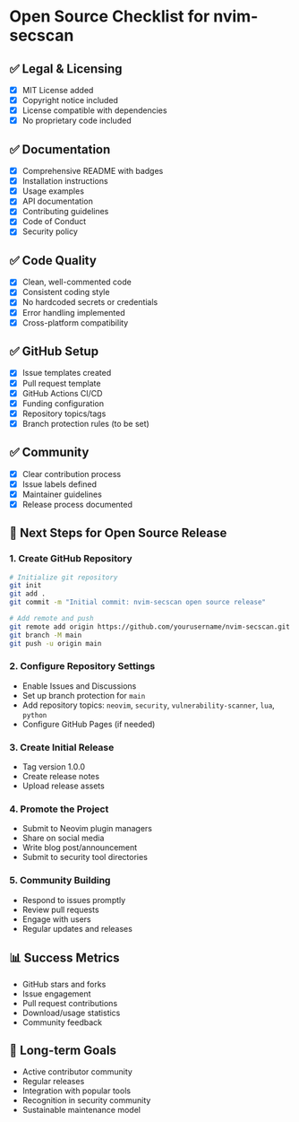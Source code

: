# Open Source Checklist for nvim-secscan

## ✅ Legal & Licensing
- [x] MIT License added
- [x] Copyright notice included
- [x] License compatible with dependencies
- [x] No proprietary code included

## ✅ Documentation
- [x] Comprehensive README with badges
- [x] Installation instructions
- [x] Usage examples
- [x] API documentation
- [x] Contributing guidelines
- [x] Code of Conduct
- [x] Security policy

## ✅ Code Quality
- [x] Clean, well-commented code
- [x] Consistent coding style
- [x] No hardcoded secrets or credentials
- [x] Error handling implemented
- [x] Cross-platform compatibility

## ✅ GitHub Setup
- [x] Issue templates created
- [x] Pull request template
- [x] GitHub Actions CI/CD
- [x] Funding configuration
- [x] Repository topics/tags
- [x] Branch protection rules (to be set)

## ✅ Community
- [x] Clear contribution process
- [x] Issue labels defined
- [x] Maintainer guidelines
- [x] Release process documented

## 🚀 Next Steps for Open Source Release

### 1. Create GitHub Repository
```bash
# Initialize git repository
git init
git add .
git commit -m "Initial commit: nvim-secscan open source release"

# Add remote and push
git remote add origin https://github.com/yourusername/nvim-secscan.git
git branch -M main
git push -u origin main
```

### 2. Configure Repository Settings
- Enable Issues and Discussions
- Set up branch protection for `main`
- Add repository topics: `neovim`, `security`, `vulnerability-scanner`, `lua`, `python`
- Configure GitHub Pages (if needed)

### 3. Create Initial Release
- Tag version 1.0.0
- Create release notes
- Upload release assets

### 4. Promote the Project
- Submit to Neovim plugin managers
- Share on social media
- Write blog post/announcement
- Submit to security tool directories

### 5. Community Building
- Respond to issues promptly
- Review pull requests
- Engage with users
- Regular updates and releases

## 📊 Success Metrics
- GitHub stars and forks
- Issue engagement
- Pull request contributions
- Download/usage statistics
- Community feedback

## 🎯 Long-term Goals
- Active contributor community
- Regular releases
- Integration with popular tools
- Recognition in security community
- Sustainable maintenance model